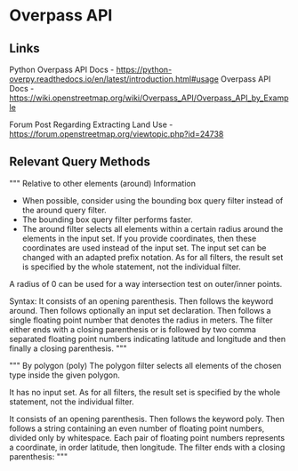 # Overpass API

## Links
Python Overpass API Docs - https://python-overpy.readthedocs.io/en/latest/introduction.html#usage
Overpass API Docs - https://wiki.openstreetmap.org/wiki/Overpass_API/Overpass_API_by_Example

Forum Post Regarding Extracting Land Use - https://forum.openstreetmap.org/viewtopic.php?id=24738

## Relevant Query Methods
"""
Relative to other elements (around)
Information
- When possible, consider using the bounding box query filter instead of the around query filter. 
- The bounding box query filter performs faster.
- The around filter selects all elements within a certain radius 
around the elements in the input set. If you provide coordinates, then these coordinates are used instead of the input set. The input set can be changed with an adapted prefix notation. As for all filters, the result set is specified by the whole statement, not the individual filter.

A radius of 0 can be used for a way intersection test on outer/inner points.

Syntax: It consists of an opening parenthesis. Then follows the keyword around. 
Then follows optionally an input set declaration. Then follows a single floating 
point number that denotes the radius in meters. The filter either ends with a closing 
parenthesis or is followed by two comma separated floating point numbers indicating latitude
 and longitude and then finally a closing parenthesis.
"""

"""
By polygon (poly)
The polygon filter selects all elements of the chosen type inside the given polygon.

It has no input set. As for all filters, the result set is specified by the whole statement, not the individual filter.

It consists of an opening parenthesis. Then follows the keyword poly. Then follows a string
containing an even number of floating point numbers, divided only by whitespace.
Each pair of floating point numbers 
represents a coordinate, in order latitude, then longitude. The filter ends with a closing parenthesis:
"""